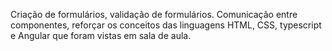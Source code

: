 Criação de formulários, validação de formulários. Comunicação entre componentes, reforçar os conceitos das linguagens HTML, CSS, typescript e Angular que foram vistas em sala de aula.
